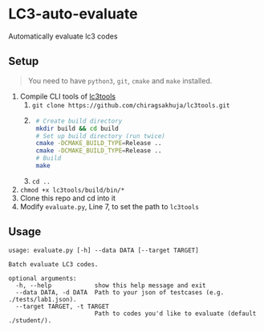 # LC3-auto-evaluate
Automatically evaluate lc3 codes

## Setup

> You need to have `python3`, `git`, `cmake` and `make` installed.

1. Compile CLI tools of [lc3tools](https://github.com/chiragsakhuja/lc3tools/)
    1. `git clone https://github.com/chiragsakhuja/lc3tools.git`
    2. ```bash
        # Create build directory
        mkdir build && cd build
        # Set up build directory (run twice)
        cmake -DCMAKE_BUILD_TYPE=Release ..
        cmake -DCMAKE_BUILD_TYPE=Release ..
        # Build
        make
        ```
    3. `cd ..`
2. `chmod +x lc3tools/build/bin/*`
3. Clone this repo and cd into it
4. Modify `evaluate.py`, Line 7, to set the path to `lc3tools`

## Usage

```
usage: evaluate.py [-h] --data DATA [--target TARGET]

Batch evaluate LC3 codes.

optional arguments:
  -h, --help            show this help message and exit
  --data DATA, -d DATA  Path to your json of testcases (e.g. ./tests/lab1.json).
  --target TARGET, -t TARGET
                        Path to codes you'd like to evaluate (default ./student/).
```
